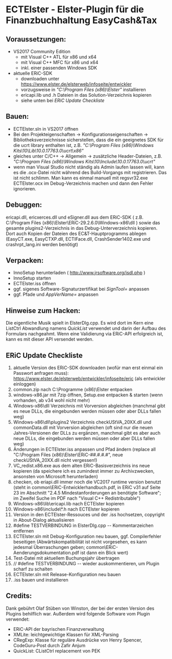 # ECTElster - Elster-Plugin für die Finanzbuchhaltung EasyCash&Tax

## Voraussetzungen:
- VS2017 Community Edition
    - mit Visual C++ ATL für x86 und x64
    - mit Visual C++ MFC für x86 und x64
    - inkl. einer passenden Windows SDK
- aktuelle ERiC-SDK
    - downloaden unter https://www.elster.de/elsterweb/infoseite/entwickler
    - vorzugsweise in *"C:\Program Files (x86)\Elster"* installieren
    - ericapi.lib und .h Dateien in das Solution-Verzeichnis kopieren
    - siehe unten bei *ERiC Update Checkliste*


## Bauen:
- ECTElster.sln in VS2017 öffnen
- Bei den Projekteigenschaften -> Konfigurationseigenschaften -> Bibliotheksverzeichnisse sicherstellen, dass die ein geeignetes SDK für die ucrt library enthalten ist, z.B. *"C:\Program Files (x86)\Windows Kits\10\Lib\10.0.17763.0\ucrt\x86"*
- gleiches unter C/C++ -> Allgemein -> zusätzliche Header-Dateien, z.B. *"C:\Program Files (x86)\Windows Kits\10\Include\10.0.17763.0\ucrt"*
- wenn man Visual Studio nicht ständig als Admin laufen lassen will, kann es die .ocx-Datei nicht während des Build-Vorgangs mit registrieren. Das ist nicht schlimm. Man kann es einmal manuell mit regsvr32.exe ECTElster.ocx im Debug-Verzeichnis machen und dann den Fehler ignorieren.

## Debuggen:
ericapi.dll, ericxerces.dll und eSigner.dll aus dem ERiC-SDK ( z.B. C:\Program Files (x86)\Elster\ERiC-29.2.6.0\Windows-x86\dll ) sowie das gesamte plugins2-Verzeichnis in das Debug-Unterverzeichnis kopieren. Dort auch Kopien der Dateien des EC&T-Hauptprogramms ablegen (EasyCT.exe, EasyCTXP.dll, ECTIFace.dll, CrashSender1402.exe und crashrpt_lang.ini werden benötigt)

## Verpacken:
- InnoSetup herunterladen ( http://www.jrsoftware.org/isdl.php )
- InnoSetup starten
- ECTElster.iss öffnen
- ggf. sigenes Software-Signaturzertifikat bei *SignTool=* anpassen
- ggf. Pfade und *AppVerName=* anpassen

## Hinweise zum Hacken:
Die eigentliche Musik spielt in ElsterDlg.cpp. Es wird dort im Kern eine ListCtrl Abwandlung namens *QuickList* verwendet und darin der Aufbau des Formulars nachgeahmt. Wenn eine Validierung via ERiC-API erfolgreich ist, kann es mit dieser API versendet werden. 

## ERiC Update Checkliste

1) aktuelle Version des ERiC-SDK downloaden (wofür man erst einmal ein Passwort anfragen muss): https://www.elster.de/elsterweb/entwickler/infoseite/eric (als entwickler einloggen)
2) common.zip nach C:\Programme (x86)\Elster entpacken
3) windows-x86.jar mit 7zip öffnen, Setup.exe entpacken & starten (wenn vorhanden, ab v34 wohl nicht mehr)
4) Windows-x86\dll Verzeichnis mit Vorversion abgleichen (manchmal gibt es neue DLLs, die eingebunden werden müssen oder aber DLLs fallen weg)
5) Windows-x86\dll\plugins2 Verzeichnis checkUStVA_20XX.dll und commonData.dll mit Vorversion abgleichen (oft sind nur die neuen Jahres-Versionen der DLLs zu ergänzen, manchmal gibt es aber auch neue DLLs, die eingebunden werden müssen oder aber DLLs fallen weg)
6) Änderungen in ECTElster.iss anpassen und Pfad ändern (replace all "C:\Program Files (x86)\Elster\ERiC-##.#.#.#\", neue checkUStVA_20XX.dll nicht vergessen!)
7) VC_redist.x86.exe aus dem alten ERiC-Basisverzeichnis ins neue kopieren (da speichere ich es zumindest immer zu Archivzwecken, ansonsten von Microsoft herunterladen)
8) checken, ob eriapi.dll immer noch die VC2017 runtime version benutzt (steht in common\ERiC-Entwicklerhandbuch.pdf, in ERiC v31 auf Seite 23 im Abschnitt "2.4.5 Mindestanforderungen an benötigte Software"; im Zweifel Suche im PDF nach "Visual C++ Redistributable")
9) Windows-x86\lib\ericapi.lib nach ECTElster kopieren
10) Windows-x86\include\\*.h nach ECTElster kopieren
11) Version in den ECTElster-Ressouces und der .iss hochsetzen, copyright in About-Dialog aktualisieren
12) #define TESTVERBINDUNG in ElsterDlg.cpp -- Kommentarzeichen entfernen
13) ECTElster.sln mit Debug-Konfiguration neu bauen, ggf. Compilerfehler beseitigen (Abwärtskompatibilität ist nicht vorgesehen, es kann jedesmal Überraschungen geben; common\ERiC-Aenderungsdokumentation.pdf ist dann ein Blick wert)
14) Test-Datei mit aktuellem Buchungsjahr übertragen
15) // #define TESTVERBINDUNG -- wieder auskommentieren, um Plugin scharf zu schalten
16) ECTElster.sln mit Release-Konfiguration neu bauen
17) .iss bauen und installieren

## Credits:
Dank gebührt Olaf Stüben von Winston, der bei der ersten Version des Plugins behilflich war. Außerdem wird folgende Software vom Plugin verwendet:
- ERiC-API der bayrischen Finanzverwaltung
- XMLite: leichtgewichtige Klassen für XML-Parsing
- CRegExp: Klasse für reguläre Ausdrücke von Henry Spencer, CodeGuru-Post durch Zafir Anjum 
- QuickList: CListCtrl replacement von PEK
